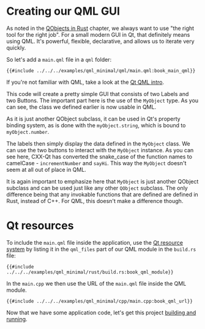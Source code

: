 <!--
SPDX-FileCopyrightText: 2022 Klarälvdalens Datakonsult AB, a KDAB Group company <info@kdab.com>
SPDX-FileContributor: Leon Matthes <leon.matthes@kdab.com>

SPDX-License-Identifier: MIT OR Apache-2.0
-->

# Creating our QML GUI

As noted in the [QObjects in Rust](./1-qobjects-in-rust.md) chapter, we always want to use "the right tool for the right job".
For a small modern GUI in Qt, that definitely means using QML.
It's powerful, flexible, declarative, and allows us to iterate very quickly.

So let's add a `main.qml` file in a `qml` folder:
```qml,ignore
{{#include ../../../examples/qml_minimal/qml/main.qml:book_main_qml}}
```

If you're not familiar with QML, take a look at the [Qt QML intro](https://doc.qt.io/qt-6/qmlapplications.html).

This code will create a pretty simple GUI that consists of two Labels and two Buttons.
The important part here is the use of the `MyObject` type.
As you can see, the class we defined earlier is now usable in QML.

As it is just another QObject subclass, it can be used in Qt's property binding system, as is done with the `myObject.string`, which is bound to `myObject.number`.

The labels then simply display the data defined in the `MyObject` class.
We can use the two buttons to interact with the `MyObject` instance.
As you can see here, CXX-Qt has converted the snake_case of the function names to camelCase - `incrementNumber` and `sayHi`.
This way the `MyObject` doesn't seem at all out of place in QML.

It is again important to emphasize here that `MyObject` is just another QObject subclass and can be used just like any other `QObject` subclass.
The only difference being that any invokable functions that are defined are defined in Rust, instead of C++.
For QML, this doesn't make a difference though.

# Qt resources

To include the `main.qml` file inside the application, use the [Qt resource system](https://doc.qt.io/qt-6/resources.html) by listing it in the `qml_files` part of our QML module in the `build.rs` file:

<!--
TODO: this step magically comes before the build chapters?
-->

```rust,ignore
{{#include ../../../examples/qml_minimal/rust/build.rs:book_qml_module}}
```

In the `main.cpp` we then use the URL of the `main.qml` file inside the QML module.

``` cpp, ignore
{{#include ../../../examples/qml_minimal/cpp/main.cpp:book_qml_url}}
```

Now that we have some application code, let's get this project [building and running](./4-cmake-integration.md).
